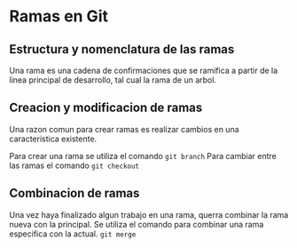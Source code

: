 # Ramas en Git

## Estructura y nomenclatura de las ramas
Una rama es una cadena de confirmaciones que se ramifica a partir de la linea principal de desarrollo, tal cual la rama de un arbol.

## Creacion y modificacion de ramas
Una razon comun para crear ramas es realizar cambios en una caracteristica existente. 

Para crear una rama se utiliza el comando
`git branch`
Para cambiar entre las ramas el comando
`git checkout`

## Combinacion de ramas
Una vez haya finalizado algun trabajo en una rama, querra combinar la rama nueva con la principal.
Se utiliza el comando para combinar una rama especifica con la actual.
`git merge` 
